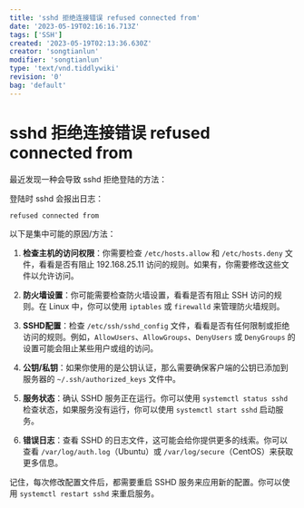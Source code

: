 ```yaml
---
title: 'sshd 拒绝连接错误 refused connected from'
date: '2023-05-19T02:16:16.713Z'
tags: ['SSH']
created: '2023-05-19T02:13:36.630Z'
creator: 'songtianlun'
modifier: 'songtianlun'
type: 'text/vnd.tiddlywiki'
revision: '0'
bag: 'default'
---
```


<!-- Exported from TiddlyWiki at 23:04, 27th 五月 2023 -->

# sshd 拒绝连接错误 refused connected from

最近发现一种会导致 sshd 拒绝登陆的方法：

登陆时 sshd 会报出日志：

```bash
refused connected from
```

以下是集中可能的原因/方法：

1. **检查主机的访问权限**：你需要检查 `/etc/hosts.allow` 和 `/etc/hosts.deny` 文件，看看是否有阻止 192.168.25.11 访问的规则。如果有，你需要修改这些文件以允许访问。

2. **防火墙设置**：你可能需要检查防火墙设置，看看是否有阻止 SSH 访问的规则。在 Linux 中，你可以使用 `iptables` 或 `firewalld` 来管理防火墙规则。

3. **SSHD配置**：检查 `/etc/ssh/sshd_config` 文件，看看是否有任何限制或拒绝访问的规则。例如，`AllowUsers`、`AllowGroups`、`DenyUsers` 或 `DenyGroups` 的设置可能会阻止某些用户或组的访问。

4. **公钥/私钥**：如果你使用的是公钥认证，那么需要确保客户端的公钥已添加到服务器的 `~/.ssh/authorized_keys` 文件中。

5. **服务状态**：确认 SSHD 服务正在运行。你可以使用 `systemctl status sshd` 检查状态，如果服务没有运行，你可以使用 `systemctl start sshd` 启动服务。

6. **错误日志**：查看 SSHD 的日志文件，这可能会给你提供更多的线索。你可以查看 `/var/log/auth.log`（Ubuntu）或 `/var/log/secure`（CentOS）来获取更多信息。

记住，每次修改配置文件后，都需要重启 SSHD 服务来应用新的配置。你可以使用 `systemctl restart sshd` 来重启服务。